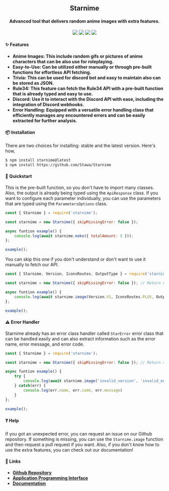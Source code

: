 <h2 align="center">
    Starnime
</h2>

<h4 align="center">
    Advanced tool that delivers random anime images with extra features.
</h4>

<p align="center">
    <a href="https://codeclimate.com/github/Stawa/Starnime/maintainability"><img src="https://api.codeclimate.com/v1/badges/31c5c495e872602c3ee5/maintainability" /></a>
    <a href="https://starnime.vercel.app/"><img src="https://img.shields.io/website?down_color=critical&down_message=offline&style=flat&up_color=blue&up_message=online&url=https%3A%2F%2Fstarnime.vercel.app/api%2F"><a>
    <a href="https://www.npmjs.com/package/starnime"><img src="https://img.shields.io/npm/dm/starnime"></a>
    <a href="https://github.com/Stawa/Starnime"><img src="https://img.shields.io/website?up_message=available&up_color=green&down_message=unavailable&down_color=red&url=https%3A%2F%2Fstawa.github.io%2FStarnime%2F%23%2F&style=flat&label=documentation"></a>
</p>

<h4> <span class="emoji">✨</span> Features </h4>

- <b>Anime Images: This include random gifs or pictures of anime characters that can be also use for roleplaying.</b>
- <b>Easy-to-Use: Can be utilized either manually or through pre-built functions for effortless API fetching.</b>
- <b>Trivia: This can be used for discord bot and easy to maintain also can be stored as JSON.</b>
- <b>Rule34: This feature can fetch the Rule34 API with a pre-built function that is already typed and easy to use.</b>
- <b>Discord: Use it to interact with the Discord API with ease, including the integration of Discord webhooks.</b>
- <b>Error Handling: Equipped with a versatile error handling class that efficiently manages any encountered errors and can be easily extracted for further analysis.</b>

<h4> <span class="emoji">📦</span> Installation </h4>

<p> There are two choices for installing: stable and the latest version. Here's how, </p>

```bash
$ npm install starnime@latest
$ npm install https://github.com/Stawa/Starnime
```

<h4> <span class="emoji"> 🚀 </span> Quickstart </h4>

This is the pre-built function, so you don't have to import many classes. Also, the output is already being typed using the `ApiResponse` class. If you want to configure each parameter individually, you can use the parameters that are typed using the `ParametersOptions` class.

```js
const { Starnime } = require('starnime');

const starnime = new Starnime({ skipMissingError: false });

async funtion example() {
    console.log(await starnime.neko({ totalAmount: 5 }));
};

example();
```

<p> You can skip this one if you don't understand or don't want to use it manually to fetch our API. </p>

```js
const { Starnime, Version, IconsRoutes, OutputType } = require('starnime');

const starnime = new Starnime({ skipMissingError: false }); // Return undefined instead of error if there's an error.

async funtion example() {
    console.log(await starnime.image(Version.V1, IconsRoutes.PLUS, OutputType.RANDOM, 2));
};

example();
```

<h4> <span class="emoji"> ⚠️ </span> Error Handler </h4>

Starnime already has an error class handler called `StarError` error class that can be handled easily and can also extract information such as the error name, error message, and error code.

```js
const { Starnime } = require('starnime');

const starnime = new Starnime({ skipMissingError: false }); // Return an error instead of undefined if there's an error.

async funtion example() {
    try {
        console.log(await starnime.image('invalid_version', 'invalid_endpoint', 'invalid_type', 'invalid_total'));
    } catch(err) {
        console.log(err.name, err.code, err.message)
    }
};

example();
```

<h4> <span class="emoji"> ❓ </span> Help </h4>

If you got an unexpected error, you can request an issue on our Github repository. If something is missing, you can use the `Starnime.image` function and then request a pull request if you want. Also, if you don't know how to use the extra features, you can check out our documentation!

<h4> <span class="emoji">🔗</span> Links </h4>

- **[Github Repository](https://github.com/Stawa/Starnime)**
- **[Application Programming Interface](https://starnime.vercel.app/)**
- **[Documentation](https://stawa.github.io/Starnime/#/)**
